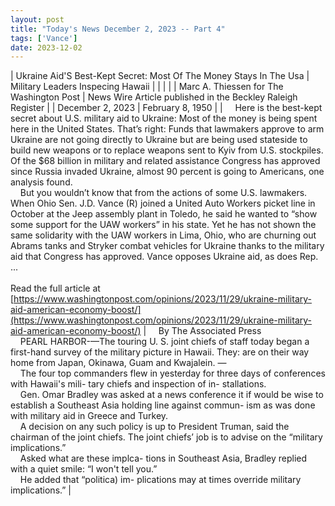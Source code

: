 ```yaml
---
layout: post
title: "Today's News December 2, 2023 -- Part 4"
tags: ['Vance']
date: 2023-12-02
---
```


| Ukraine Aid'S Best-Kept Secret: Most Of The Money Stays In The Usa | Military Leaders Inspecing Hawaii |
|  |  |
| Marc A. Thiessen for The Washington Post | News Wire Article published in the Beckley Raleigh Register |
| December 2, 2023 | February 8, 1950 |
| &nbsp;&nbsp;&nbsp;&nbsp;Here is the best-kept secret about U.S. military aid to Ukraine: Most of the money is being spent here in the United States. That’s right: Funds that lawmakers approve to arm Ukraine are not going directly to Ukraine but are being used stateside to build new weapons or to replace weapons sent to Kyiv from U.S. stockpiles. Of the $68 billion in military and related assistance Congress has approved since Russia invaded Ukraine, almost 90 percent is going to Americans, one analysis found.<br>&nbsp;&nbsp;&nbsp;&nbsp;But you wouldn’t know that from the actions of some U.S. lawmakers. When Ohio Sen. J.D. Vance (R) joined a United Auto Workers picket line in October at the Jeep assembly plant in Toledo, he said he wanted to “show some support for the UAW workers” in his state. Yet he has not shown the same solidarity with the UAW workers in Lima, Ohio, who are churning out Abrams tanks and Stryker combat vehicles for Ukraine thanks to the military aid that Congress has approved. Vance opposes Ukraine aid, as does Rep. ...<br><br>Read the full article at<br>[https://www.washingtonpost.com/opinions/2023/11/29/ukraine-military-aid-american-economy-boost/](https://www.washingtonpost.com/opinions/2023/11/29/ukraine-military-aid-american-economy-boost/) | &nbsp;&nbsp;&nbsp;&nbsp;By The Associated Press<br>&nbsp;&nbsp;&nbsp;&nbsp;PEARL HARBOR-—The touring U. S. joint chiefs of staff today began a first-hand survey of the military picture in Hawaii. They: are on their way home from Japan, Okinawa, Guam and Kwajalein. —<br>&nbsp;&nbsp;&nbsp;&nbsp;The four top commanders flew in yesterday for three days of conferences with Hawaii's mili- tary chiefs and inspection of in- stallations.<br>&nbsp;&nbsp;&nbsp;&nbsp;Gen. Omar Bradley was asked at a news conference it if would be wise to establish a Southeast Asia holding line against commun- ism as was done with military aid in Greece and Turkey.<br>&nbsp;&nbsp;&nbsp;&nbsp;A decision on any such policy is up to President Truman, said the chairman of the joint chiefs. The joint chiefs’ job is to advise on the “military implications.”<br>&nbsp;&nbsp;&nbsp;&nbsp;Asked what are these implca- tions in Southeast Asia, Bradley replied with a quiet smile: “I won't tell you.”<br>&nbsp;&nbsp;&nbsp;&nbsp;He added that “politica) im- plications may at times override military implications.”  |